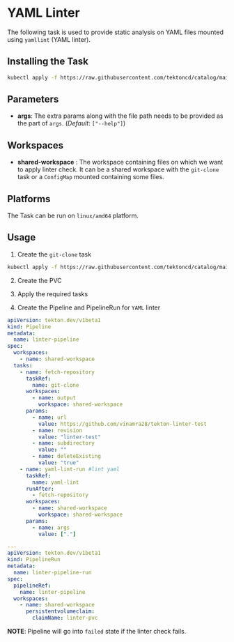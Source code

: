 # YAML Linter

The following task is used to provide static analysis on YAML files mounted using `yamllint` (YAML linter).

## Installing the Task

```bash
kubectl apply -f https://raw.githubusercontent.com/tektoncd/catalog/main/task/yaml-lint/0.1/yaml-lint.yaml
```

## Parameters

- **args**: The extra params along with the file path needs to be provided as the part of `args`. (_Default_: `["--help"]`)

## Workspaces

- **shared-workspace** : The workspace containing files on which we want to apply linter check. It can be a shared workspace with the `git-clone` task or a `ConfigMap` mounted containing some files.

## Platforms

The Task can be run on `linux/amd64` platform.

## Usage

1. Create the `git-clone` task

```bash
kubectl apply -f https://raw.githubusercontent.com/tektoncd/catalog/main/task/git-clone/0.1/git-clone.yaml
```

2. Create the PVC
3. Apply the required tasks

4. Create the Pipeline and PipelineRun for `YAML` linter

```yaml
apiVersion: tekton.dev/v1beta1
kind: Pipeline
metadata:
  name: linter-pipeline
spec:
  workspaces:
    - name: shared-workspace
  tasks:
    - name: fetch-repository
      taskRef:
        name: git-clone
      workspaces:
        - name: output
          workspace: shared-workspace
      params:
        - name: url
          value: https://github.com/vinamra28/tekton-linter-test
        - name: revision
          value: "linter-test"
        - name: subdirectory
          value: ""
        - name: deleteExisting
          value: "true"
    - name: yaml-lint-run #lint yaml
      taskRef:
        name: yaml-lint
      runAfter:
        - fetch-repository
      workspaces:
        - name: shared-workspace
          workspace: shared-workspace
      params:
        - name: args
          value: ["."]

---
apiVersion: tekton.dev/v1beta1
kind: PipelineRun
metadata:
  name: linter-pipeline-run
spec:
  pipelineRef:
    name: linter-pipeline
  workspaces:
    - name: shared-workspace
      persistentvolumeclaim:
        claimName: linter-pvc
```

**NOTE**: Pipeline will go into `failed` state if the linter check fails.
